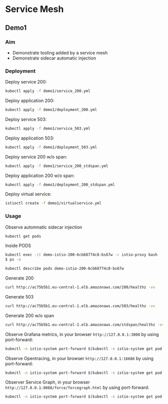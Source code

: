 # Service Mesh

## Demo1

### Aim

- Demonstrate tooling added by a service mesh
- Demonstrate sidecar automatic injection

### Deployment

Deploy service 200:

```sh
kubectl apply -f demo1/service_200.yml
```

Deploy application 200:

```sh
kubectl apply -f demo1/deployment_200.yml
```

Deploy service 503:

```sh
kubectl apply -f demo1/service_503.yml
```

Deploy application 503:

```sh
kubectl apply -f demo1/deployment_503.yml
```

Deploy service 200 w/o span:

```sh
kubectl apply -f demo1/service_200_stdspan.yml
```

Deploy application 200 w/o span:

```sh
kubectl apply -f demo1/deployment_200_stdspan.yml
```

Deploy virtual service:

```sh
istioctl create -f demo1/virtualservice.yml
```

### Usage

Observe automnatic sidecar injection

```sh
kubectl get pods
```

Inside PODS

```sh
kubectl exec -it demo-istio-200-6cb68774c8-bs67w -c istio-proxy bash
$ ps -e
```

```sh
kubectl describe pods demo-istio-200-6cb68774c8-bs67w
```

Generate 200

```sh
curl http://ac75b5b1.eu-central-1.elb.amazonaws.com/200/healthz -vv
```

Generate 503

```sh
curl http://ac75b5b1.eu-central-1.elb.amazonaws.com/503/healthz -vv
```

Generate 200 w/o span

```sh
curl http://ac75b5b1.eu-central-1.elb.amazonaws.com/stdspan/healthz -vv
```

Observe Grafana metrics, in your browser `http://127.0.0.1:3000` by using port-forward:

```sh
kubectl -n istio-system port-forward $(kubectl -n istio-system get pod -l app=grafana -o jsonpath='{.items[0].metadata.name}') 3000:3000 &
```

Observe Opentracing, in your browser `http://127.0.0.1:16686` by using port-forward:

```sh
kubectl -n istio-system port-forward $(kubectl -n istio-system get pod -l app=jaeger -o jsonpath='{.items[0].metadata.name}') 16686:16686 &
```

Observer Service Graph, in your browser `http://127.0.0.1:8088/force/forcegraph.html` by using port-forward:

```sh
kubectl -n istio-system port-forward $(kubectl -n istio-system get pod -l app=servicegraph -o jsonpath='{.items[0].metadata.name}') 8088:8088 &
```